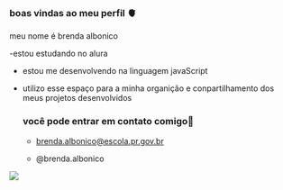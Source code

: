 ### boas vindas ao meu perfil 🫀


meu nome é brenda albonico

-estou estudando no alura
- estou me desenvolvendo na linguagem javaScript
- utilizo esse espaço para a minha organição e conpartilhamento dos meus projetos desenvolvidos

  ### você pode entrar em contato comigo📧

  - brenda.albonico@escola.pr.gov.br
    
  - @brenda.albonico

![](https://media.tenor.com/5TkEsKdp_qQAAAAM/hasbulla-hasbulla-magomedov.gif)
